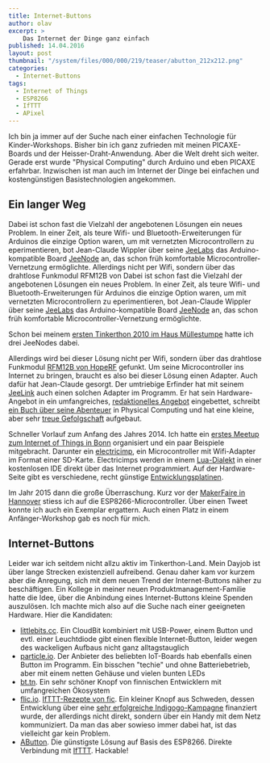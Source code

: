 ```yaml
---
title: Internet-Buttons
author: olav
excerpt: >
    Das Internet der Dinge ganz einfach
published: 14.04.2016
layout: post
thumbnail: "/system/files/000/000/219/teaser/abutton_212x212.png"
categories:
  - Internet-Buttons
tags:
  - Internet of Things
  - ESP8266
  - IfTTT
  - APixel
---
```

Ich bin ja immer auf der Suche nach einer einfachen Technologie für Kinder-Workshops.
Bisher bin ich ganz zufrieden mit meinen PICAXE-Boards und der Heisser-Draht-Anwendung. Aber die Welt dreht sich weiter. Gerade erst wurde "Physical Computing" durch Arduino und eben PICAXE erfahrbar. Inzwischen ist man auch im Internet der Dinge bei einfachen und kostengünstigen Basistechnologien angekommen.

## Ein langer Weg

Dabei ist schon fast die Vielzahl der angebotenen Lösungen ein neues Problem. In einer Zeit, als teure Wifi- und Bluetooth-Erweiterungen für Arduinos die einzige Option waren, um mit vernetzten Microcontrollern zu eperimentieren, bot Jean-Claude Wippler über seine [JeeLabs](http://jeelabs.org/) das Arduino-kompatible Board [JeeNode](http://www.digitalsmarties.net/products/jeenode) an, das schon früh komfortable Microcontroller-Vernetzung ermöglichte. Allerdings nicht per Wifi, sondern über das drahtlose Funkmodul RFM12B von
Dabei ist schon fast die Vielzahl der angebotenen Lösungen ein neues Problem. In einer Zeit, als teure Wifi- und Bluetooth-Erweiterungen für Arduinos die einzige Option waren, um mit vernetzten Microcontrollern zu eperimentieren, bot Jean-Claude Wippler über seine [JeeLabs](http://jeelabs.org/) das Arduino-kompatible Board [JeeNode](http://www.digitalsmarties.net/products/jeenode) an, das schon früh komfortable Microcontroller-Vernetzung ermöglichte.

Schon bei meinem [ersten Tinkerthon 2010 im Haus Müllestumpe](/2010/01/1-tinkerthon-in-bonn-20-und-21-februar-2010-14-17-uhr-im-haus-mullestumpe/) hatte ich drei JeeNodes dabei.

Allerdings wird bei dieser Lösung nicht per Wifi, sondern über das drahtlose Funkmodul [RFM12B von HopeRF](http://www.hoperf.com/upload/rf/RFM12B.pdf) gefunkt. Um seine Microcontroller ins Internet zu bringen, braucht es also bei dieser Lösung einen Adapter. Auch dafür hat Jean-Claude gesorgt. Der umtriebige Erfinder hat mit seinem [JeeLink](http://www.digitalsmarties.net/products/jeelink-classic) auch einen solchen Adapter im Programm. Er hat sein Hardware-Angebot in ein umfangreiches, [redaktionelles Angebot](http://jeelabs.net/projects/cafe/wiki/Dive_Into_JeeNodes) eingebettet, schreibt [ein Buch über seine Abenteuer](https://leanpub.com/jeebook) in Physical Computing und hat eine kleine, aber sehr [treue Gefolgschaft](http://www.digitalsmarties.net/products/jeelink-classic) aufgebaut.

Schneller Vorlauf zum Anfang des Jahres 2014. Ich hatte ein [erstes Meetup zum Internet of Things in Bonn](/2014/01/internet-der-dinge/) organisiert und ein paar Beispiele mitgebracht. Darunter ein [electricimp](https://electricimp.com/), ein Microcontroller mit Wifi-Adapter im Format einer SD-Karte. Electricimps werden in einem [Lua-Dialekt](https://electricimp.com/docs/squirrel/) in einer kostenlosen IDE direkt über das Internet programmiert. Auf der Hardware-Seite gibt es verschiedene, recht günstige [Entwicklungsplatinen](https://electricimp.com/docs/gettingstarted/devkits/).  

Im Jahr 2015 dann die große Überraschung. Kurz vor der [MakerFaire in Hannover](/2015/06/makerfaire-hannover/) stiess ich auf die ESP8266-Microcontroller. Über einen Tweet konnte ich auch ein Exemplar ergattern. Auch einen Platz in einem Anfänger-Workshop gab es noch für mich.

## Internet-Buttons

Leider war ich seitdem nicht allzu aktiv im Tinkerthon-Land. Mein Dayjob ist über lange Strecken existenziell aufreibend. Genau daher kam vor kurzem aber die Anregung, sich mit dem neuen Trend der Internet-Buttons näher zu beschäftigen. Ein Kollege in meiner neuen Produktmanagement-Familie hatte die Idee, über die Anbindung eines Internet-Buttons kleine Spenden auszulösen. Ich machte mich also auf die Suche nach einer geeigneten Hardware. Hier die Kandidaten:

* [littlebits.cc](http://littlebits.cc/bits/cloudbit). Ein CloudBit kombiniert mit USB-Power, einem Button und evtl. einer Leuchtdiode gibt einen flexible Internet-Button, leider wegen des wackeligen Aufbaus nicht ganz alltagstauglich
* [particle.io](https://docs.particle.io/guide/tools-and-features/button/photon/). Der Anbieter des beliebten IoT-Boards hab ebenfalls einen Button im Programm. Ein bisschen "techie" und ohne Batteriebetrieb, aber mit einem netten Gehäuse und vielen bunten LEDs
* [bt.tn](https://bt.tn/). Ein sehr schöner Knopf von finnischen Entwicklern mit umfangreichen Ökosystem
* [flic.io](https://flic.io/). [IfTTT-Rezepte von fic](https://ifttt.com/p/Flic/shared). Ein kleiner Knopf aus Schweden, dessen Entwicklung über eine [sehr erfolgreiche Indigogo-Kampagne](https://www.indiegogo.com/projects/flic-the-wireless-smart-button#/) finanziert wurde, der allerdings nicht direkt, sondern über ein Handy mit dem Netz kommuniziert. Da man das aber sowieso immer dabei hat, ist das vielleicht gar kein Problem.
* [AButton](https://www.tindie.com/products/AprilBrother/abutton-dev-kit/). Die günstigste Lösung auf Basis des ESP8266. Direkte Verbindung mit [IfTTT](https://ifttt.com/). Hackable!
